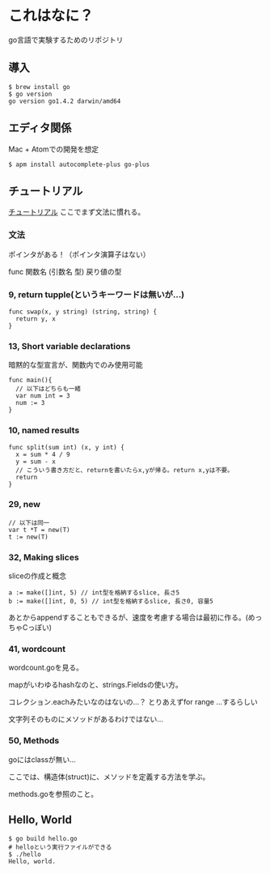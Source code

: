 # これはなに？
go言語で実験するためのリポジトリ

## 導入
```
$ brew install go
$ go version
go version go1.4.2 darwin/amd64
```

## エディタ関係
Mac + Atomでの開発を想定

```
$ apm install autocomplete-plus go-plus
```

## チュートリアル
[チュートリアル](http://go-tour-jp.appspot.com/#1)
ここでまず文法に慣れる。

### 文法
ポインタがある！（ポインタ演算子はない）

func 関数名 (引数名 型) 戻り値の型

### 9, return tupple(というキーワードは無いが...)

```
func swap(x, y string) (string, string) {
  return y, x
}
```

### 13, Short variable declarations

暗黙的な型宣言が、関数内でのみ使用可能

```
func main(){
  // 以下はどちらも一緒
  var num int = 3
  num := 3
}
```

### 10, named results

```
func split(sum int) (x, y int) {
  x = sum * 4 / 9
  y = sum - x
  // こういう書き方だと、returnを書いたらx,yが帰る。return x,yは不要。
  return
}
```

### 29, new

```
// 以下は同一
var t *T = new(T)
t := new(T)
```

### 32, Making slices
sliceの作成と概念

```
a := make([]int, 5) // int型を格納するslice, 長さ5
b := make([]int, 0, 5) // int型を格納するslice, 長さ0, 容量5
```

あとからappendすることもできるが、速度を考慮する場合は最初に作る。(めっちゃCっぽい)

### 41, wordcount
wordcount.goを見る。

mapがいわゆるhashなのと、strings.Fieldsの使い方。

コレクション.eachみたいなのはないの...？
とりあえずfor range ...するらしい

文字列そのものにメソッドがあるわけではない...

### 50, Methods
goにはclassが無い...

ここでは、構造体(struct)に、メソッドを定義する方法を学ぶ。

methods.goを参照のこと。



## Hello, World

```
$ go build hello.go
# helloという実行ファイルができる
$ ./hello
Hello, world.
```
